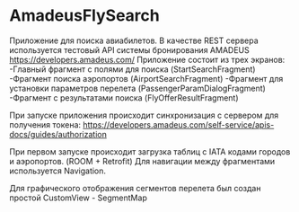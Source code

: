 # AmadeusFlySearch
Приложение для поиска авиабилетов. В качестве REST сервера используется тестовый API системы бронирования AMADEUS https://developers.amadeus.com/
Приложение состоит из трех экранов: 
-Главный фрагмент с полями для поиска (StartSearchFragment)
-Фрагмент поиска аэропортов (AirportSearchFragment)
-Фрагмент для установки параметров перелета (PassengerParamDialogFragment)
-Фрагмент с результатами поиска (FlyOfferResultFragment)

При запуске приложения происходит синхронизация с сервером для получения токена:
https://developers.amadeus.com/self-service/apis-docs/guides/authorization

При первом запуске происходит загрузка таблиц с IATA кодами городов и аэропортов. (ROOM + Retrofit)
Для навигации между фрагментами используется Navigation. 

Для графического отображения сегментов перелета был создан простой CustomView - SegmentMap



